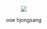 <div align="center">
  <img src=" https://files.catbox.moe/bxaolo.png">
</div>

<p align="center">
 ooe hjongsang
<p/>
